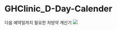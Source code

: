 # GHClinic_D-Day-Calender
다음 예약일까지 필요한 처방약 계산기
<img src="https://capsule-render.vercel.app/api?type=wave&color=auto&height=300&section=header&text=Noh%20Seung%10Jun&fontSize=90" />
